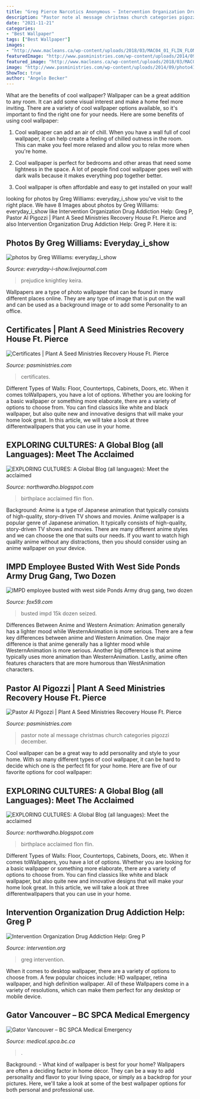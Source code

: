 ```yaml
---
title: "Greg Pierce Narcotics Anonymous ~ Intervention Organization Drug Addiction Help: Greg P"
description: "Pastor note al message christmas church categories pigozzi december"
date: "2021-11-21"
categories:
- "Best Wallpaper"
tags: ["Best Wallpaper"]
images:
- "http://www.macleans.ca/wp-content/uploads/2018/03/MAC04_01_FLIN_FLON_POST02-375x211.jpg"
featuredImage: "http://www.pasministries.com/wp-content/uploads/2014/09/Note-from-the-Pastor.jpg"
featured_image: "http://www.macleans.ca/wp-content/uploads/2018/03/MAC04_01_FLIN_FLON_POST02-768x432.jpg"
image: "http://www.pasministries.com/wp-content/uploads/2014/09/photo41.jpg"
ShowToc: true
author: "Angelo Becker"
---
```



What are the benefits of cool wallpaper?
Wallpaper can be a great addition to any room. It can add some visual interest and make a home feel more inviting. There are a variety of cool wallpaper options available, so it's important to find the right one for your needs. Here are some benefits of using cool wallpaper: 
1. Cool wallpaper can add an air of chill. When you have a wall full of cool wallpaper, it can help create a feeling of chilled outness in the room. This can make you feel more relaxed and allow you to relax more when you're home. 

2. Cool wallpaper is perfect for bedrooms and other areas that need some lightness in the space. A lot of people find cool wallpaper goes well with dark walls because it makes everything pop together better. 

3. Cool wallpaper is often affordable and easy to get installed on your wall!

	

		
looking for photos by Greg Williams: everyday_i_show you've visit to the right place. We have 8 Images about photos by Greg Williams: everyday_i_show like Intervention Organization Drug Addiction Help: Greg P, Pastor Al Pigozzi | Plant A Seed Ministries Recovery House Ft. Pierce and also Intervention Organization Drug Addiction Help: Greg P. Here it is:
		
    
## Photos By Greg Williams: Everyday_i_show

<img loading=lazy src="https://farm8.staticflickr.com/7028/6646969347_4e307781f0_b.jpg" onerror="this.onerror=null;this.src='https://tse4.mm.bing.net/th?id=OIP.OHtWK5Az8ooMxImKEJL26gHaE5&amp;pid=15.1';" alt="photos by Greg Williams: everyday_i_show">

_Source: everyday-i-show.livejournal.com_

>prejudice knightley keira. 

	



Wallpapers are a type of photo wallpaper that can be found in many different places online. They are any type of image that is put on the wall and can be used as a background image or to add some Personality to an office.

    
## Certificates | Plant A Seed Ministries Recovery House Ft. Pierce

<img loading=lazy src="http://www.pasministries.com/wp-content/uploads/2014/09/photo41.jpg" onerror="this.onerror=null;this.src='https://tse3.mm.bing.net/th?id=OIP.2_0vCD3Gpzj4ESA8v_1yoAHaHa&amp;pid=15.1';" alt="Certificates | Plant A Seed Ministries Recovery House Ft. Pierce">

_Source: pasministries.com_

>certificates. 

	

Different Types of Walls: Floor, Countertops, Cabinets, Doors, etc.
When it comes toWallpapers, you have a lot of options. Whether you are looking for a basic wallpaper or something more elaborate, there are a variety of options to choose from. You can find classics like white and black wallpaper, but also quite new and innovative designs that will make your home look great. In this article, we will take a look at three differentwallpapers that you can use in your home.

    
## EXPLORING CULTURES: A Global Blog (all Languages): Meet The Acclaimed

<img loading=lazy src="http://www.macleans.ca/wp-content/uploads/2018/03/MAC04_01_FLIN_FLON_POST02-375x211.jpg" onerror="this.onerror=null;this.src='https://tse4.mm.bing.net/th?id=OIP.Z1pXvEdc7k5iPv5WaRXrzQAAAA&amp;pid=15.1';" alt="EXPLORING CULTURES: A Global Blog (all languages): Meet the acclaimed">

_Source: northwardho.blogspot.com_

>birthplace acclaimed flin flon. 

	

Background: Anime is a type of Japanese animation that typically consists of high-quality, story-driven TV shows and movies.
Anime wallpaper is a popular genre of Japanese animation. It typically consists of high-quality, story-driven TV shows and movies. There are many different anime styles and we can choose the one that suits our needs. If you want to watch high quality anime without any distractions, then you should consider using an anime wallpaper on your device.

    
## IMPD Employee Busted With West Side Ponds Army Drug Gang, Two Dozen

<img loading=lazy src="https://fox59.com/wp-content/uploads/sites/21/2015/10/belldemarcus.jpg?w=480" onerror="this.onerror=null;this.src='https://tse1.mm.bing.net/th?id=OIP.fBcEC67-hgnBA0vtoWYZRgHaJQ&amp;pid=15.1';" alt="IMPD employee busted with west side Ponds Army drug gang, two dozen">

_Source: fox59.com_

>busted impd 15k dozen seized. 

	

Differences Between Anime and Western Animation: Animation generally has a lighter mood while WesternAnimation is more serious.
There are a few key differences between anime and Western Animation. One major difference is that anime generally has a lighter mood while WesternAnimation is more serious. Another big difference is that anime typically uses more animation than WesternAnimation. Lastly, anime often features characters that are more humorous than WestAnimation characters.

    
## Pastor Al Pigozzi | Plant A Seed Ministries Recovery House Ft. Pierce

<img loading=lazy src="http://www.pasministries.com/wp-content/uploads/2014/09/Note-from-the-Pastor.jpg" onerror="this.onerror=null;this.src='https://tse3.mm.bing.net/th?id=OIP.ouabZ_mqsaL32p1fZOGNhAHaFj&amp;pid=15.1';" alt="Pastor Al Pigozzi | Plant A Seed Ministries Recovery House Ft. Pierce">

_Source: pasministries.com_

>pastor note al message christmas church categories pigozzi december. 

	

Cool wallpaper can be a great way to add personality and style to your home. With so many different types of cool wallpaper, it can be hard to decide which one is the perfect fit for your home. Here are five of our favorite options for cool wallpaper: 

    
## EXPLORING CULTURES: A Global Blog (all Languages): Meet The Acclaimed

<img loading=lazy src="http://www.macleans.ca/wp-content/uploads/2018/03/MAC04_01_FLIN_FLON_POST02-768x432.jpg" onerror="this.onerror=null;this.src='https://tse4.mm.bing.net/th?id=OIP.SV_7WtQEt1z4vRjolf7SeQHaEK&amp;pid=15.1';" alt="EXPLORING CULTURES: A Global Blog (all languages): Meet the acclaimed">

_Source: northwardho.blogspot.com_

>birthplace acclaimed flon flin. 

	

Different Types of Walls: Floor, Countertops, Cabinets, Doors, etc.
When it comes toWallpapers, you have a lot of options. Whether you are looking for a basic wallpaper or something more elaborate, there are a variety of options to choose from. You can find classics like white and black wallpaper, but also quite new and innovative designs that will make your home look great. In this article, we will take a look at three differentwallpapers that you can use in your home.

    
## Intervention Organization Drug Addiction Help: Greg P

<img loading=lazy src="https://intervention.org/images/33.jpg" onerror="this.onerror=null;this.src='https://tse4.mm.bing.net/th?id=OIP.WYM3g4AyS1xNMNvgTVhQAgHaJD&amp;pid=15.1';" alt="Intervention Organization Drug Addiction Help: Greg P">

_Source: intervention.org_

>greg intervention. 

	

When it comes to desktop wallpaper, there are a variety of options to choose from. A few popular choices include: HD wallpaper, retina wallpaper, and high definition wallpaper. All of these Wallpapers come in a variety of resolutions, which can make them perfect for any desktop or mobile device. 

    
## Gator Vancouver – BC SPCA Medical Emergency

<img loading=lazy src="https://secure3.convio.net/bcspca/images/friendraiser_uploads/2500.117984711.orignull" onerror="this.onerror=null;this.src='https://tse2.mm.bing.net/th?id=OIP.skYWiYjYr68eV4zuDt2nEgHaD4&amp;pid=15.1';" alt="Gator Vancouver – BC SPCA Medical Emergency">

_Source: medical.spca.bc.ca_

>. 

	

Background: - What kind of wallpaper is best for your home?
Wallpapers are often a deciding factor in home décor. They can be a way to add personality and flavor to your living space, or simply as a backdrop for your pictures. Here, we'll take a look at some of the best wallpaper options for both personal and professional use.

